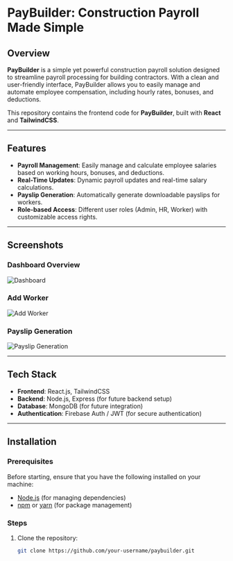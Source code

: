 # PayBuilder: Construction Payroll Made Simple

## Overview

**PayBuilder** is a simple yet powerful construction payroll solution designed to streamline payroll processing for building contractors. With a clean and user-friendly interface, PayBuilder allows you to easily manage and automate employee compensation, including hourly rates, bonuses, and deductions.

This repository contains the frontend code for **PayBuilder**, built with **React** and **TailwindCSS**.

---

## Features

- **Payroll Management**: Easily manage and calculate employee salaries based on working hours, bonuses, and deductions.
- **Real-Time Updates**: Dynamic payroll updates and real-time salary calculations.
- **Payslip Generation**: Automatically generate downloadable payslips for workers.
- **Role-based Access**: Different user roles (Admin, HR, Worker) with customizable access rights.

---

## Screenshots

### Dashboard Overview
![Dashboard](./images/dashboard-overview.png)

### Add Worker
![Add Worker](./images/add-worker.png)

### Payslip Generation
![Payslip Generation](./images/payslip-generation.png)

---

## Tech Stack

- **Frontend**: React.js, TailwindCSS
- **Backend**: Node.js, Express (for future backend setup)
- **Database**: MongoDB (for future integration)
- **Authentication**: Firebase Auth / JWT (for secure authentication)

---

## Installation

### Prerequisites

Before starting, ensure that you have the following installed on your machine:

- [Node.js](https://nodejs.org/) (for managing dependencies)
- [npm](https://www.npmjs.com/) or [yarn](https://yarnpkg.com/) (for package management)

### Steps

1. Clone the repository:
   ```bash
   git clone https://github.com/your-username/paybuilder.git
